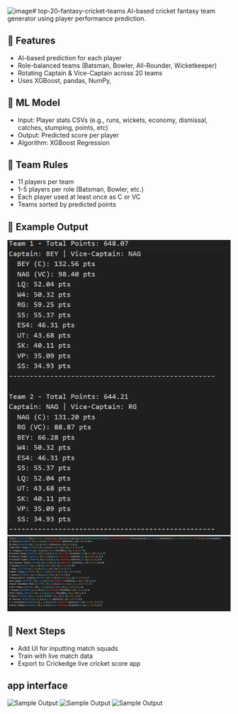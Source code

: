 <img width="32" height="32" alt="image" src="https://github.com/user-attachments/assets/686e2964-c198-4320-ba99-ac4db10c3baa" /># top-20-fantasy-cricket-teams
AI-based cricket fantasy team generator using player performance prediction.

## 🔧 Features
- AI-based prediction for each player
- Role-balanced teams (Batsman, Bowler, All-Rounder, Wicketkeeper)
- Rotating Captain & Vice-Captain across 20 teams
- Uses XGBoost, pandas, NumPy, 

## 🧠 ML Model
- Input: Player stats CSVs (e.g., runs, wickets, economy, dismissal, catches, stumping, points, etc)
- Output: Predicted score per player
- Algorithm: XGBoost Regression

## 🎯 Team Rules
- 11 players per team
- 1-5 players per role (Batsman, Bowler, etc.)
- Each player used at least once as C or VC
- Teams sorted by predicted points

## 📸 Example Output

![Sample Output](assets/top-2_team.png)
![Sample Output](assets/csv_file.png)

## 📌 Next Steps
- Add UI for inputting match squads
- Train with live match data
- Export to Crickedge live cricket score app

## app interface
![Sample Output](assets/top_team.png)
![Sample Output](assets/all_player.png)
![Sample Output](assets/all_player2.png)
